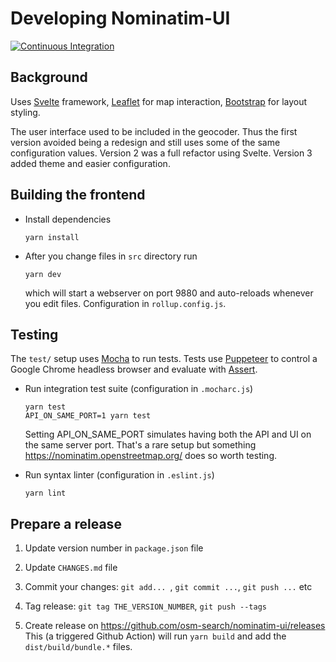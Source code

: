 # Developing Nominatim-UI

[![Continuous Integration](https://github.com/osm-search/nominatim-ui/actions/workflows/ci.yml/badge.svg)](https://github.com/osm-search/nominatim-ui/actions/workflows/ci.yml)

## Background

Uses [Svelte](https://svelte.dev/) framework,
[Leaflet](https://leafletjs.com/) for map interaction,
[Bootstrap](https://getbootstrap.com/) for layout styling.

The user interface used to be included in the geocoder. Thus the
first version avoided being a redesign and still uses some of the
same configuration values. Version 2 was a full refactor using
Svelte. Version 3 added theme and easier configuration.



## Building the frontend

* Install dependencies

   ```
   yarn install
   ```

* After you change files in `src` directory run

   ```
   yarn dev
   ```
   which will start a webserver on port 9880 and auto-reloads
   whenever you edit files. Configuration in `rollup.config.js`.

## Testing

The `test/` setup uses [Mocha](https://mochajs.org/) to run tests. Tests use [Puppeteer](https://pptr.dev/) to control a Google Chrome headless browser and evaluate with [Assert](https://nodejs.org/api/assert.html).


* Run integration test suite (configuration in `.mocharc.js`)

   ```
   yarn test
   API_ON_SAME_PORT=1 yarn test
   ```

   Setting API_ON_SAME_PORT simulates having both the API and UI on the same server
   port. That's a rare setup but something https://nominatim.openstreetmap.org/ does
   so worth testing.

* Run syntax linter (configuration in `.eslint.js`)

   ```
   yarn lint
   ```


## Prepare a release

1. Update version number in `package.json` file

2. Update `CHANGES.md` file

3. Commit your changes: `git add... `, `git commit ...`, `git push ...` etc

4. Tag release: `git tag THE_VERSION_NUMBER`, `git push --tags`

5. Create release on https://github.com/osm-search/nominatim-ui/releases
   This (a triggered Github Action) will run `yarn build` and add the `dist/build/bundle.*` files.
